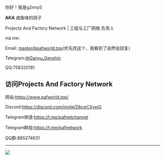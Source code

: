 你好！我是g2nnyS

**AKA** 咸鱼味的鸽子

Projects And Factory Network | 工程与工厂网络 负责人

via me:

Email: master@pafworld.top(优先找这个，我看到了自然会回复)

Telegram:[@Ganyu_Genshin](https://t.me/Ganyu_Genshin)

QQ:758320181

## 访问Projects And Factory Network

网站:https://www.pafworld.top/

Discord:https://discord.com/invite/DbceCXyejG

Telegram频道:https://t.me/pafnetchannel

Telegram群组:https://t.me/pafnetwork

QQ群:885274631

---

![](https://github-readme-stats.vercel.app/api?username=g2nnyS&include_all_commits=true&bg_color=30,AFA2FF,F4AFB4&title_color=fff&text_color=fff)

